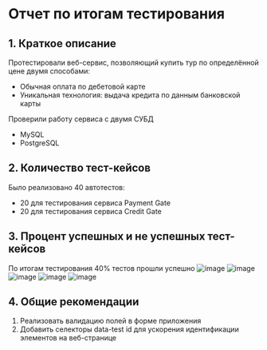 # Отчет по итогам тестирования
## 1. Краткое описание
Протестировали веб-сервис, позволяющий купить тур по определённой цене двумя способами:
* Обычная оплата по дебетовой карте
* Уникальная технология: выдача кредита по данным банковской карты
  
Проверили работу сервиса с двумя СУБД
* MySQL
* PostgreSQL
## 2. Количество тест-кейсов
Было реализовано 40 автотестов:
* 20 для тестирования сервиса Payment Gate
* 20 для тестирования сервиса Credit Gate
## 3. Процент успешных и не успешных тест-кейсов
По итогам тестирования 40% тестов прошли успешно
![image](https://github.com/Ekaterina7121994/Diploma_project/assets/139957663/a0b4a338-fa46-4db2-ae3a-195eb47631cf)
![image](https://github.com/Ekaterina7121994/Diploma_project/assets/139957663/3a564307-fb11-4527-9074-9db995472c24)
![image](https://github.com/Ekaterina7121994/Diploma_project/assets/139957663/a8c94aef-5842-4b28-8133-2392448ff133)
![image](https://github.com/Ekaterina7121994/Diploma_project/assets/139957663/785c12aa-d8e6-4051-9444-71c8e88084d6)
![image](https://github.com/Ekaterina7121994/Diploma_project/assets/139957663/b7cc717c-912b-4e13-83f4-e12ae2d37037)

## 4. Общие рекомендации
1. Реализовать валидацию полей в форме приложения
2. Добавить селекторы data-test id для ускорения идентификации элементов на веб-странице
